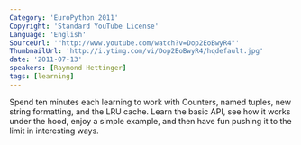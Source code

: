 ```yaml
---
Category: 'EuroPython 2011'
Copyright: 'Standard YouTube License'
Language: 'English'
SourceUrl: '"http://www.youtube.com/watch?v=Dop2EoBwyR4"'
ThumbnailUrl: 'http://i.ytimg.com/vi/Dop2EoBwyR4/hqdefault.jpg'
date: '2011-07-13'
speakers: [Raymond Hettinger]
tags: [learning]
---
```

Spend ten minutes each learning to work with Counters, named tuples, new
string formatting, and the LRU cache. Learn the basic API, see how it works
under the hood, enjoy a simple example, and then have fun pushing it to the
limit in interesting ways.

